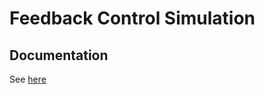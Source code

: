 # Feedback Control Simulation

## Documentation
See [here](https://slugsat.github.io/Mechanical/Docs/html/matlab_sim.html)
